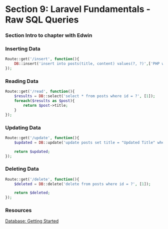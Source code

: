 # Section 9: Laravel Fundamentals - Raw SQL Queries

### Section Intro to chapter with Edwin

### Inserting Data
```php
Route::get('/insert', function(){
    DB::insert('insert into posts(title, content) values(?, ?)',['PHP with Laravel', 'Laravel is the best thing that happened to PHP.']);
});
```

### Reading Data
```php
Route::get('/read', function(){
    $results = DB::select('select * from posts where id = ?', [1]);
    foreach($results as $post){
        return $post->title;
    }
});
```

### Updating Data
```php
Route::get('/update', function(){
    $updated = DB::update('update posts set title = "Updated Title" where id = ?', [1]);

    return $updated;
});
```

### Deleting Data
```php
Route::get('/delete', function(){
    $deleted = DB::delete('delete from posts where id = ?', [1]);

    return $deleted;
});
```

### Resources
[Database: Getting Started](https://laravel.com/docs/5.2/database)

